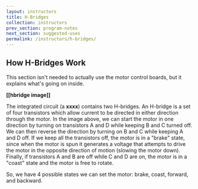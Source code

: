 ```yaml
---
layout: instructors
title: H-Bridges
collection: instructors
prev_section: program-notes
next_section: suggested-uses
permalink: /instructors/h-bridges/
---
```


## How H-Bridges Work

This section isn't needed to actually use the motor control boards, but it explains what's going on inside.

**[[hbridge image]]**

The integrated circuit (a **xxxx**) contains two H-bridges. An H-bridge is a set of four transistors which allow current to be directed in either direction through the motor. In the image above, we can start the motor in one direction by turning on transistors A and D while keeping B and C turned off. We can then reverse the direction by turning on B and C while keeping A and D off. If we keep all the transistors off, the motor is in a "brake" state, since when the motor is spun it generates a voltage that attempts to drive the motor in the opposite direction of motion (slowing the motor down). Finally, if transistors A and B are off while C and D are on, the motor is in a "coast" state and the motor is free to rotate.

So, we have 4 possible states we can set the motor: brake, coast, forward, and backward.